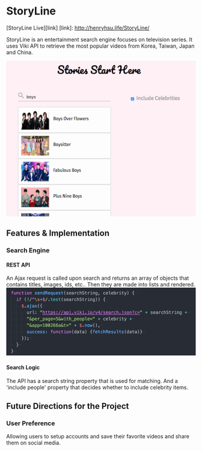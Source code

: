 # StoryLine

[StoryLine Live][link]
[link]: http://henryhsu.life/StoryLine/

StoryLine is an entertainment search engine focuses on television series.
It uses Viki API to retrieve the most popular videos from Korea, Taiwan, Japan
and China.

![demo](docs/storyline_demo.png)

## Features & Implementation

### Search Engine

#### REST API
  An Ajax request is called upon search and returns an array of objects
  that contains titles, images, ids, etc.. Then they are made into lists
  and rendered.
  ![demo2](docs/api_demo.png)
#### Search Logic
  The API has a search string property that is used for matching. And a
  'include people' property that decides whether to include celebrity items.
## Future Directions for the Project

### User Preference
  Allowing users to setup accounts and save their favorite videos and
  share them on social media.
